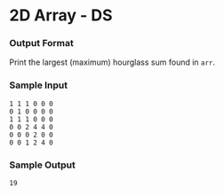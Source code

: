 # 2D Array - DS

### Output Format
Print the largest (maximum) hourglass sum found in `arr`.

### Sample Input
```
1 1 1 0 0 0
0 1 0 0 0 0
1 1 1 0 0 0
0 0 2 4 4 0
0 0 0 2 0 0
0 0 1 2 4 0
```

### Sample Output
```
19
```
